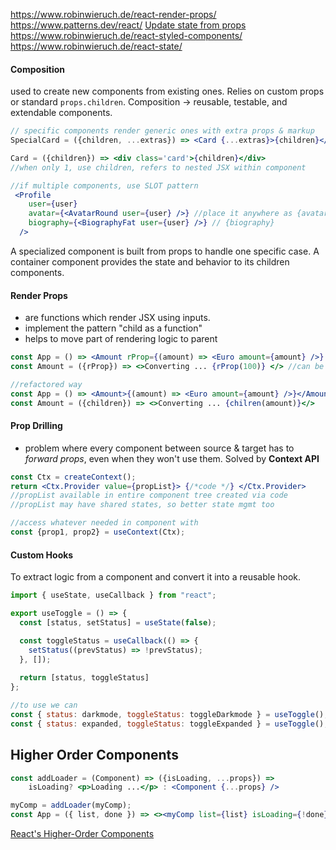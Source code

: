 https://www.robinwieruch.de/react-render-props/
https://www.patterns.dev/react/
[Update state from props](https://www.robinwieruch.de/react-derive-state-props/)
https://www.robinwieruch.de/react-styled-components/
https://www.robinwieruch.de/react-state/

#### Composition

used to create new components from existing ones. Relies on custom props or standard `props.children`. Composition -> reusable, testable, and extendable components.

```jsx
// specific components render generic ones with extra props & markup
SpecialCard = ({children, ...extras}) => <Card {...extras}>{children}</Card>

Card = ({children}) => <div class='card'>{children}</div> 
//when only 1, use children, refers to nested JSX within component

//if multiple components, use SLOT pattern
 <Profile
    user={user}
    avatar={<AvatarRound user={user} />} //place it anywhere as {avatar}
    biography={<BiographyFat user={user} />} // {biography}
  />
```

A specialized component is built from props to handle one specific case.
A container component provides the state and behavior to its children components.

#### Render Props

- are functions which render JSX using inputs.
- implement the pattern "child as a function"
- helps to move part of rendering logic to parent

```jsx
const App = () => <Amount rProp={(amount) => <Euro amount={amount} />} />
const Amount = ({rProp}) => <>Converting ... {rProp(100)} </> //can be state var

//refactored way
const App = () => <Amount>{(amount) => <Euro amount={amount} />}</Amount>
const Amount = ({children}) => <>Converting ... {chilren(amount)}</> 
```


#### Prop Drilling

- problem where every component between source & target has to *forward props*, even when they won't use them. Solved by **Context API**

```jsx
const Ctx = createContext();
return <Ctx.Provider value={propList}> {/*code */} </Ctx.Provider>
//propList available in entire component tree created via code
//propList may have shared states, so better state mgmt too

//access whatever needed in component with
const {prop1, prop2} = useContext(Ctx);  
```


#### Custom Hooks

To extract logic from a component and convert it into a reusable hook.

```jsx
import { useState, useCallback } from "react";

export useToggle = () => {
  const [status, setStatus] = useState(false);

  const toggleStatus = useCallback(() => {
    setStatus((prevStatus) => !prevStatus);
  }, []);
  
  return [status, toggleStatus]
};

//to use we can
const { status: darkmode, toggleStatus: toggleDarkmode } = useToggle();
const { status: expanded, toggleStatus: toggleExpanded } = useToggle();
```


## Higher Order Components

```jsx
const addLoader = (Component) => ({isLoading, ...props}) => 
	isLoading? <p>Loading ...</p> : <Component {...props} />

myComp = addLoader(myComp);
const App = ({ list, done }) => <><myComp list={list} isLoading={!done}/></>
```

[React's Higher-Order Components](https://www.robinwieruch.de/react-higher-order-components/) 